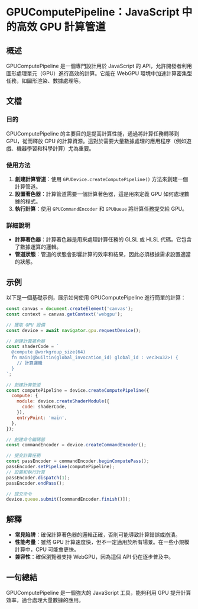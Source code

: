 <!--
Meta Description: # GPUComputePipeline：JavaScript 中的高效 GPU 計算管道 ## 概述 GPUComputePipeline 是一個專門設計用於 JavaScript 的 API，允許開發者利用圖形處理單元（GPU）進行高效的計算。它能在 WebGPU 環境中加速計算密集型任務，如圖...
Meta Keywords: gpu, const, gpucomputepipeline, device, javascript
-->

# GPUComputePipeline：JavaScript 中的高效 GPU 計算管道

## 概述
GPUComputePipeline 是一個專門設計用於 JavaScript 的 API，允許開發者利用圖形處理單元（GPU）進行高效的計算。它能在 WebGPU 環境中加速計算密集型任務，如圖形渲染、數據處理等。

## 文檔
### 目的
GPUComputePipeline 的主要目的是提高計算性能，通過將計算任務轉移到 GPU，從而釋放 CPU 的計算資源。這對於需要大量數據處理的應用程序（例如遊戲、機器學習和科學計算）尤為重要。

### 使用方法
1. **創建計算管道**：使用 `GPUDevice.createComputePipeline()` 方法來創建一個計算管道。
2. **設置著色器**：計算管道需要一個計算著色器，這是用來定義 GPU 如何處理數據的程式。
3. **執行計算**：使用 `GPUCommandEncoder` 和 `GPUQueue` 將計算任務提交給 GPU。

### 詳細說明
- **計算著色器**：計算著色器是用來處理計算任務的 GLSL 或 HLSL 代碼。它包含了數據運算的邏輯。
- **管道狀態**：管道的狀態會影響計算的效率和結果，因此必須根據需求設置適當的狀態。

## 示例
以下是一個基礎示例，展示如何使用 GPUComputePipeline 進行簡單的計算：

```javascript
const canvas = document.createElement('canvas');
const context = canvas.getContext('webgpu');

// 獲取 GPU 設備
const device = await navigator.gpu.requestDevice();

// 創建計算著色器
const shaderCode = `
  @compute @workgroup_size(64)
  fn main(@builtin(global_invocation_id) global_id : vec3<u32>) {
    // 計算邏輯
  }
`;

// 創建計算管道
const computePipeline = device.createComputePipeline({
  compute: {
    module: device.createShaderModule({
      code: shaderCode,
    }),
    entryPoint: 'main',
  },
});

// 創建命令編碼器
const commandEncoder = device.createCommandEncoder();

// 提交計算任務
const passEncoder = commandEncoder.beginComputePass();
passEncoder.setPipeline(computePipeline);
// 設置和執行計算
passEncoder.dispatch(1);
passEncoder.endPass();

// 提交命令
device.queue.submit([commandEncoder.finish()]);
```

## 解釋
- **常見陷阱**：確保計算著色器的邏輯正確，否則可能導致計算錯誤或崩潰。
- **性能考量**：雖然 GPU 計算速度快，但不一定適用於所有場景。在一些小規模計算中，CPU 可能會更快。
- **兼容性**：確保瀏覽器支持 WebGPU，因為這個 API 仍在逐步普及中。

## 一句總結
GPUComputePipeline 是一個強大的 JavaScript 工具，能夠利用 GPU 提升計算效率，適合處理大量數據的應用。